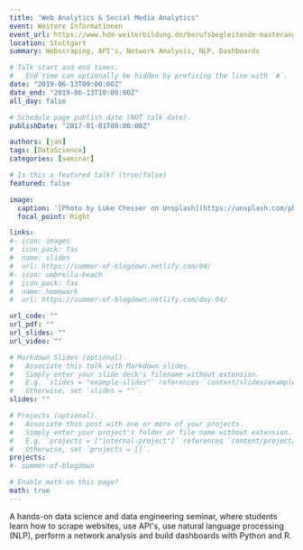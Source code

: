 ```yaml
---
title: "Web Analytics & Social Media Analytics"
event: Weitere Informationen
event_url: https://www.hdm-weiterbildung.de/berufsbegleitende-masterangebote/data-science-and-business-analytics
location: Stuttgart
summary: Webscraping, API's, Network Analysis, NLP, Dashboards

# Talk start and end times.
#   End time can optionally be hidden by prefixing the line with `#`.
date: "2019-06-13T09:00:00Z"
date_end: "2019-06-13T10:00:00Z"
all_day: false

# Schedule page publish date (NOT talk date).
publishDate: "2017-01-01T00:00:00Z"

authors: [jan]
tags: [DataScience]
categories: [seminar]

# Is this a featured talk? (true/false)
featured: false

image:
  caption: '[Photo by Luke Chesser on Unsplash](https://unsplash.com/photos/JKUTrJ4vK00)'
  focal_point: Right

links:
#- icon: images
#  icon_pack: fas
#  name: slides
#  url: https://summer-of-blogdown.netlify.com/04/
#- icon: umbrella-beach
#  icon_pack: fas
#  name: homework
#  url: https://summer-of-blogdown.netlify.com/day-04/

url_code: ""
url_pdf: ""
url_slides: ""
url_video: ""

# Markdown Slides (optional).
#   Associate this talk with Markdown slides.
#   Simply enter your slide deck's filename without extension.
#   E.g. `slides = "example-slides"` references `content/slides/example-slides.md`.
#   Otherwise, set `slides = ""`.
slides: ""

# Projects (optional).
#   Associate this post with one or more of your projects.
#   Simply enter your project's folder or file name without extension.
#   E.g. `projects = ["internal-project"]` references `content/project/deep-learning/index.md`.
#   Otherwise, set `projects = []`.
projects:
#- summer-of-blogdown

# Enable math on this page?
math: true
---
```


A hands-on data science and data engineering seminar, where students learn how to scrape websites, use API's, use natural language processing (NLP), perform a network analysis and build dashboards with Python and R.  
